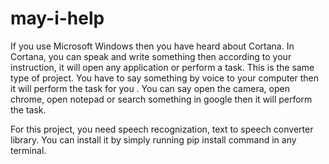 # may-i-help
If you use Microsoft Windows then you have heard about Cortana. In Cortana, you can speak and write something then according to your instruction, it will open any application or perform a task. This is the same type of project. You have to say something by voice to your computer then it will perform the task for you . You can say open the camera, open chrome, open notepad or search something in google then it will perform the task.

For this project, you need speech recognization, text to speech converter library. You can install it by simply running pip install command in any terminal.
